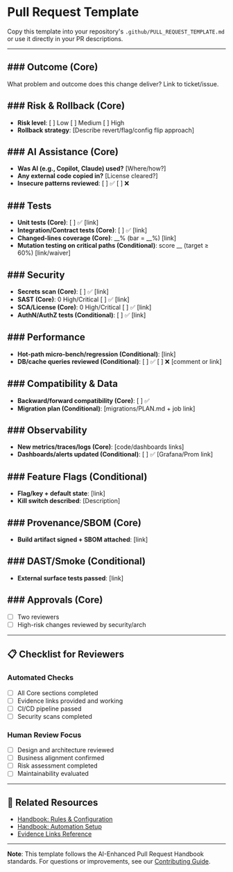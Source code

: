# Pull Request Template

Copy this template into your repository's `.github/PULL_REQUEST_TEMPLATE.md` or use it directly in your PR descriptions.

---

## ### Outcome (Core)
What problem and outcome does this change deliver? Link to ticket/issue.

<!-- Example:
Adds a new refund API endpoint to allow customers to request refunds.
Ticket: [JIRA-1234](https://jira/ticket/1234)
-->

## ### Risk & Rollback (Core)
- **Risk level**: [ ] Low [ ] Medium [ ] High
- **Rollback strategy**: [Describe revert/flag/config flip approach]

<!-- Example:
- Risk level: Medium
- Rollback strategy: Disable via feature flag `refunds.api.enabled` or revert commit.
-->

## ### AI Assistance (Core)
- **Was AI (e.g., Copilot, Claude) used?** [Where/how?]
- **Any external code copied in?** [License cleared?]
- **Insecure patterns reviewed**: [ ] ✅ [ ] ❌

<!-- Example:
- Claude Code suggested test case scaffolding.
- Copilot generated initial data validation logic.
- Insecure patterns reviewed: ✅
-->

## ### Tests
- **Unit tests (Core)**: [ ] ✅ [link]
- **Integration/Contract tests (Core)**: [ ] ✅ [link]
- **Changed-lines coverage (Core)**: __% (bar = __%) [link]
- **Mutation testing on critical paths (Conditional)**: score __ (target ≥ 60%) [link/waiver]

<!-- Example:
- Unit tests: ✅ [link to GitHub Actions run](https://github.com/org/repo/actions/runs/1111)
- Integration tests: ✅ [link to Pact test run](https://ci/job/222)
- Changed-lines coverage: 87% (bar = 80%) [Codecov link]
- Mutation testing on critical paths: score 65% [Mutmut report]
-->

## ### Security
- **Secrets scan (Core)**: [ ] ✅ [link]
- **SAST (Core)**: 0 High/Critical [ ] ✅ [link]
- **SCA/License (Core)**: 0 High/Critical [ ] ✅ [link]
- **AuthN/AuthZ tests (Conditional)**: [ ] ✅ [link]

<!-- Example:
- Secrets scan: ✅ [Gitleaks run]
- SAST: 0 High/Critical ✅ [CodeQL scan]
- SCA/License: 0 High/Critical ✅ [Dependabot report]
- AuthN/AuthZ tests: ✅ [Test file permalink]
-->

## ### Performance
- **Hot-path micro-bench/regression (Conditional)**: [link]
- **DB/cache queries reviewed (Conditional)**: [ ] ✅ [ ] ❌ [comment or link]

<!-- Example:
- Performance regression tests: ✅ [Benchmark results](https://ci/benchmark/333)
- DB queries reviewed: ✅ [Query plan analysis in PR comment]
-->

## ### Compatibility & Data
- **Backward/forward compatibility (Core)**: [ ] ✅
- **Migration plan (Conditional)**: [migrations/PLAN.md + job link]

<!-- Example:
- Backward/forward compatibility: ✅ (API versioning maintained)
- Migration plan: [migrations/PLAN.md](https://github.com/org/repo/blob/main/migrations/PLAN.md) + [migration job](https://ci/migration/444)
-->

## ### Observability
- **New metrics/traces/logs (Core)**: [code/dashboards links]
- **Dashboards/alerts updated (Conditional)**: [ ] ✅ [Grafana/Prom link]

<!-- Example:
- New metrics: `refunds_api_requests_total` (Prometheus counter)
- Trace span: `RefundAPI.RefundRequest`
- Dashboards updated: ✅ [Grafana dashboard link]
-->

## ### Feature Flags (Conditional)
- **Flag/key + default state**: [link]
- **Kill switch described**: [Description]

<!-- Example:
- Feature flag: `refunds.api.enabled` (default: false)
- Kill switch: Disable via config or feature flag to immediately stop refund processing
-->

## ### Provenance/SBOM (Core)
- **Build artifact signed + SBOM attached**: [link]

<!-- Example:
- Build artifact signed: ✅ [SBOM artifact](https://github.com/org/repo/releases/download/v1.2.3/artifact.sbom)
-->

## ### DAST/Smoke (Conditional)
- **External surface tests passed**: [link]

<!-- Example:
- DAST tests: ✅ [OWASP ZAP scan results](https://security/scan/555)
-->

## ### Approvals (Core)
- [ ] Two reviewers
- [ ] High-risk changes reviewed by security/arch

<!-- Example:
- Two reviewers: ✅ @alice @bob
- Security review: ✅ @security-team (required for payment processing changes)
-->

---

## 📋 Checklist for Reviewers

### Automated Checks
- [ ] All Core sections completed
- [ ] Evidence links provided and working
- [ ] CI/CD pipeline passed
- [ ] Security scans completed

### Human Review Focus
- [ ] Design and architecture reviewed
- [ ] Business alignment confirmed
- [ ] Risk assessment completed
- [ ] Maintainability evaluated

---

## 🔗 Related Resources

- [Handbook: Rules & Configuration](../../docs/rules.md)
- [Handbook: Automation Setup](../../docs/automation.md)
- [Evidence Links Reference](../../docs/references.md)

---

**Note**: This template follows the AI-Enhanced Pull Request Handbook standards. For questions or improvements, see our [Contributing Guide](../../CONTRIBUTING.md).

